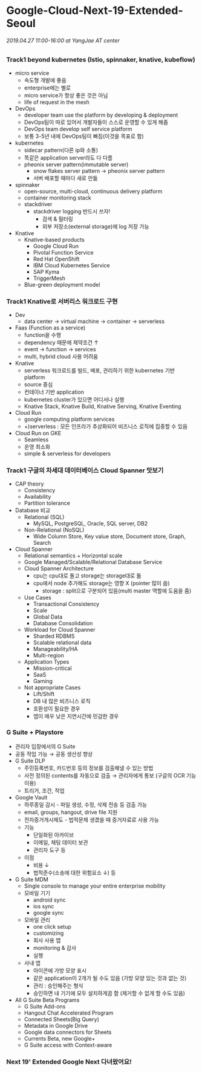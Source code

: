 # Google-Cloud-Next-19-Extended-Seoul
###### 2019.04.27 11:00-16:00 at YangJae AT center

### Track1 beyond kubernetes (Istio, spinnaker, knative, kubeflow)

* micro service  
  * 속도형 개발에 좋음
  * enterprise에는 별로
  * micro service가 항상 좋은 것은 아님
  * life of request in the mesh
* DevOps
  * developer team use the platform by developing & deployment
  * DevOps팀이 따로 있어서 개발자들이 스스로 운영할 수 있게 해줌
  * DevOps team develop self service platform
  * 보통 3-5년 내에 DevOps팀이 빠짐(이것을 목표로 함)
* kubernetes
  * sidecar pattern(다른 ip와 소통)
  * 똑같은 application server라도 다 다름
  * pheonix server pattern(immutable server)
    * snow flakes server pattern → pheonix server pattern
    * 서버 배포할 때마다 새로 만듦  
* spinnaker
  * open-source, multi-cloud, continuous delivery platform
  * container monitoring stack
  * stackdriver
    * stackdriver logging 반드시 쓰자!
      * 검색 & 필터링
      * 외부 저장소(external storage)에 log 저장 가능
* Knative
  * Knative-based products
    * Google Cloud Run
    * Pivotal Function Service
    * Red Hat OpenShift
    * IBM Cloud Kubernetes Service
    * SAP Kyma
    * TriggerMesh
  * Blue-green deployment model
  
### Track1 Knative로 서버리스 워크로드 구현
  
  * Dev
    * data center → virtual machine → container → serverless
  * Faas (Function as a service)
    * function을 수행
    * dependency 때문에 제약조건 ↑
    * event → function → services
    * multi, hybrid cloud 사용 어려움
  * Knative
    * serverless 워크로드를 빌드, 배포, 관리하기 위한 kubernetes 기반 platform
    * source 중심
    * 컨테이너 기반 application
    * kubernetes cluster가 있으면 어디서나 실행
    * Knative Stack, Knative Build, Knative Serving, Knative Eventing
  * Cloud Run
    * google computing platform services
    * +)serverless : 모든 인프라가 추상화되어 비즈니스 로직에 집중할 수 있음
  * Cloud Run on GKE
    * Seamless
    * 운영 최소화
    * simple & serverless for developers

### Track1 구글의 차세대 데이터베이스 Cloud Spanner 맛보기

  * CAP theory
    * Consistency
    * Availability
    * Partition tolerance
  * Database 비교
    * Relational (SQL)
      * MySQL, PostgreSQL, Oracle, SQL server, DB2
    * Non-Relational (NoSQL)
      * Wide Column Store, Key value store, Document store, Graph, Search
  * Cloud Spanner
    * Relational semantics + Horizontal scale
    * Google Managed/Scalable/Relational Database Service
    * Cloud Spanner Architecture
      * cpu는 cpu대로 돌고 storage는 storage대로 돎
      * cpu에서 node 추가해도 storage는 영향 X (pointer 많이 씀)
        * storage : split으로 구분되어 있음(multi master 역할에 도움을 줌)
    * Use Cases
      * Transactional Consistency
      * Scale
      * Global Data
      * Database Consolidation
    * Workload for Cloud Spanner
      * Sharded RDBMS
      * Scalable relational data
      * Manageability/HA
      * Multi-region
    * Application Types
      * Mission-critical
      * SaaS
      * Gaming
    * Not appropriate Cases
      * Lift/Shift
      * DB 내 많은 비즈니스 로직
      * 호환성이 필요한 경우
      * 앱이 매우 낮은 지연시간에 민감한 경우

### G Suite + Playstore 

  * 관리자 입장에서의 G Suite
  * 공동 작업 가능 → 공동 생산성 향상
  * G Suite DLP
    * 주민등록번호, 카드번호 등의 정보를 검출해낼 수 있는 방법
    * 사전 정의된 contents를 자동으로 검출 → 관리자에게 통보 (구글의 OCR 기능 이용)
    * 트리거, 조건, 작업
  * Google Vault
    * 하루종일 감시 - 파일 생성, 수정, 삭제 전송 등 검출 가능
    * email, groups, hangout, drive file 지원
    * 전자증거개시제도 - 법적문제 생겼을 때 증거자료로 사용 가능
    * 기능
      * 단일화된 아카이브
      * 이메일, 채팅 데이터 보관
      * 관리자 도구 등
    * 이점
      * 비용 ↓
      * 법적준수(소송에 대한 위험요소 ↓) 등
  * G Suite MDM
    * Single console to manage your entire enterprise mobility
    * 모바일 기기
      * android sync
      * ios sync
      * google sync
    * 모바일 관리
      * one click setup
      * customizing
      * 회사 사용 앱
      * monitoring & 감사
      * 실행
    * 사내 앱
      * 아이콘에 가방 모양 표시
      * 같은 application이 2개가 될 수도 있음 (가방 모양 있는 것과 없는 것)
      * 관리 : 승인해주는 형식
      * 승인하면 내 기기에 모두 설치하게끔 함 (제거할 수 없게 할 수도 있음)
  * All G Suite Beta Programs
    * G Suite Add-ons
    * Hangout Chat Accelerated Program
    * Connected Sheets(Big Query)
    * Metadata in Google Drive
    * Google data connectors for Sheets
    * Currents Beta, new Google+
    * G Suite access with Context-aware
    
### Next 19' Extended Google Next 다녀왔어요!
